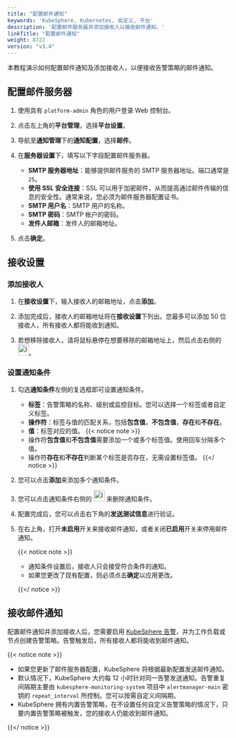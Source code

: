 ```yaml
---
title: "配置邮件通知"
keywords: 'KubeSphere, Kubernetes, 自定义, 平台'
description: '配置邮件服务器并添加接收人以接收邮件通知。'
linkTitle: "配置邮件通知"
weight: 8722
version: "v3.4"
---
```


本教程演示如何配置邮件通知及添加接收人，以便接收告警策略的邮件通知。

## 配置邮件服务器

1. 使用具有 `platform-admin` 角色的用户登录 Web 控制台。

2. 点击左上角的**平台管理**，选择**平台设置**。

3. 导航至**通知管理**下的**通知配置**，选择**邮件**。

4. 在**服务器设置**下，填写以下字段配置邮件服务器。

   - **SMTP 服务器地址**：能够提供邮件服务的 SMTP 服务器地址。端口通常是 `25`。
   - **使用 SSL 安全连接**：SSL 可以用于加密邮件，从而提高通过邮件传输的信息的安全性。通常来说，您必须为邮件服务器配置证书。
   - **SMTP 用户名**：SMTP 用户的名称。
   - **SMTP 密码**：SMTP 帐户的密码。
   - **发件人邮箱**：发件人的邮箱地址。

5. 点击**确定**。

## 接收设置

### 添加接收人

1. 在**接收设置**下，输入接收人的邮箱地址，点击**添加**。

2. 添加完成后，接收人的邮箱地址将在**接收设置**下列出。您最多可以添加 50 位接收人，所有接收人都将能收到通知。

3. 若想移除接收人，请将鼠标悬停在想要移除的邮箱地址上，然后点击右侧的 <img src="/images/docs/v3.x/common-icons/trashcan.png" width='25' height='25' alt="icon" />。

### 设置通知条件

1. 勾选**通知条件**左侧的复选框即可设置通知条件。
   
   - **标签**：告警策略的名称、级别或监控目标。您可以选择一个标签或者自定义标签。
   - **操作符**：标签与值的匹配关系，包括**包含值**，**不包含值**，**存在**和**不存在**。
   - **值**：标签对应的值。
   {{< notice note >}}
   - 操作符**包含值**和**不包含值**需要添加一个或多个标签值。使用回车分隔多个值。
   - 操作符**存在**和**不存在**判断某个标签是否存在，无需设置标签值。
   {{</ notice >}}

2. 您可以点击**添加**来添加多个通知条件。

3. 您可以点击通知条件右侧的 <img src="/images/docs/v3.x/common-icons/trashcan.png" width='25' height='25' alt="icon" /> 来删除通知条件。

4. 配置完成后，您可以点击右下角的**发送测试信息**进行验证。

5. 在右上角，打开**未启用**开关来接收邮件通知，或者关闭**已启用**开关来停用邮件通知。

   {{< notice note >}}
   - 通知条件设置后，接收人只会接受符合条件的通知。
   - 如果您更改了现有配置，则必须点击**确定**以应用更改。

   {{</ notice >}} 

## 接收邮件通知

配置邮件通知并添加接收人后，您需要启用 [KubeSphere 告警](../../../../pluggable-components/alerting/)，并为工作负载或节点创建告警策略。告警触发后，所有接收人都将能收到邮件通知。

{{< notice note >}}

- 如果您更新了邮件服务器配置，KubeSphere 将根据最新配置发送邮件通知。
- 默认情况下，KubeSphere 大约每 12 小时针对同一告警发送通知。告警重复间隔期主要由 `kubesphere-monitoring-system` 项目中 `alertmanager-main` 密钥的 `repeat_interval` 所控制。您可以按需自定义间隔期。
- KubeSphere 拥有内置告警策略，在不设置任何自定义告警策略的情况下，只要内置告警策略被触发，您的接收人仍能收到邮件通知。

{{</ notice >}} 
